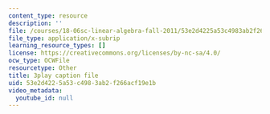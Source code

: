 ```yaml
---
content_type: resource
description: ''
file: /courses/18-06sc-linear-algebra-fall-2011/53e2d4225a53c4983ab2f266acf19e1b_qEBi0K5wfOs.srt
file_type: application/x-subrip
learning_resource_types: []
license: https://creativecommons.org/licenses/by-nc-sa/4.0/
ocw_type: OCWFile
resourcetype: Other
title: 3play caption file
uid: 53e2d422-5a53-c498-3ab2-f266acf19e1b
video_metadata:
  youtube_id: null
---
```

